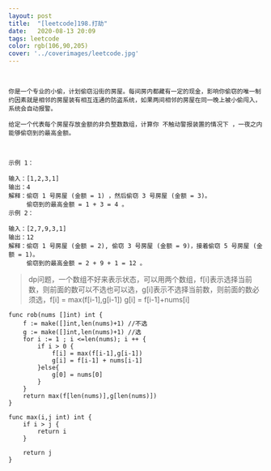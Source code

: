 ```yaml
---
layout: post
title:  "[leetcode]198.打劫"
date:   2020-08-13 20:09
tags: leetcode
color: rgb(106,90,205)
cover: '../coverimages/leetcode.jpg'
---
```


```


你是一个专业的小偷，计划偷窃沿街的房屋。每间房内都藏有一定的现金，影响你偷窃的唯一制约因素就是相邻的房屋装有相互连通的防盗系统，如果两间相邻的房屋在同一晚上被小偷闯入，系统会自动报警。

给定一个代表每个房屋存放金额的非负整数数组，计算你 不触动警报装置的情况下 ，一夜之内能够偷窃到的最高金额。

 

示例 1：

输入：[1,2,3,1]
输出：4
解释：偷窃 1 号房屋 (金额 = 1) ，然后偷窃 3 号房屋 (金额 = 3)。
     偷窃到的最高金额 = 1 + 3 = 4 。
示例 2：

输入：[2,7,9,3,1]
输出：12
解释：偷窃 1 号房屋 (金额 = 2), 偷窃 3 号房屋 (金额 = 9)，接着偷窃 5 号房屋 (金额 = 1)。
     偷窃到的最高金额 = 2 + 9 + 1 = 12 。

```

>dp问题，一个数组不好来表示状态，可以用两个数组，f[i]表示选择当前数，则前面的数可以不选也可以选，g[i]表示不选择当前数，则前面的数必须选，f[i] = max(f[i-1],g[i-1]) g[i] = f[i-1]+nums[i]

```golang
func rob(nums []int) int {
	f := make([]int,len(nums)+1) //不选
	g := make([]int,len(nums)+1) //选
	for i := 1 ; i <=len(nums); i ++ {
        if i > 0 {
            f[i] = max(f[i-1],g[i-1])
            g[i] = f[i-1] + nums[i-1]
        }else{
            g[0] = nums[0]
        }
	}
	return max(f[len(nums)],g[len(nums)])
}

func max(i,j int) int {
	if i > j {
		return i
	}
	
	return j
}

```